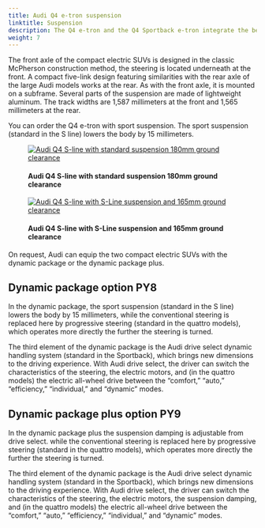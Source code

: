 ```yaml
---
title: Audi Q4 e-tron suspension
linktitle: Suspension 
description: The Q4 e-tron and the Q4 Sportback e-tron integrate the best conditions for high levels of comfort, driving pleasure, and unshakable stability
weight: 7
---
```

<!-- markdownlint-disable MD033 -->

The front axle of the compact electric SUVs is designed in the classic McPherson construction method, the steering is located underneath at the front. A compact five-link design featuring similarities with the rear axle of the large Audi models works at the rear. As with the front axle, it is mounted on a subframe. Several parts of the suspension are made of lightweight aluminum. The track widths are 1,587 millimeters at the front and 1,565 millimeters at the rear.

You can order the Q4 e-tron with sport suspension. The sport suspension (standard in the S line) lowers the body by 15 millimeters.

<figure>
    <a href="https://media.electrichasgoneaudi.net/multimedia/models/q4-e-tron/drivetrain/suspension/suspension.jpg">
        <img src="https://media.electrichasgoneaudi.net/multimedia/models/q4-e-tron/drivetrain/suspension/suspension.jpg"
        alt="Audi Q4 S-line with standard suspension 180mm ground clearance" title="Audi Q4 S-line with standard suspension 180mm ground clearance">
    </a>
    <figcaption><h4>Audi Q4 S-line with standard suspension 180mm ground clearance</h4></figcaption>
</figure>

<figure>
    <a href="https://media.electrichasgoneaudi.net/multimedia/models/q4-e-tron/drivetrain/suspension/slinesuspension.jpg">
        <img src="https://media.electrichasgoneaudi.net/multimedia/models/q4-e-tron/drivetrain/suspension/slinesuspensions.jpg"
        alt="Audi Q4 S-line with S-Line suspension and 165mm ground clearance" title="Audi Q4 S-line with S-Line suspension and 165mm ground clearance">
    </a>
    <figcaption><h4>Audi Q4 S-line with S-Line suspension and 165mm ground clearance</h4></figcaption>
</figure>

On request, Audi can equip the two compact electric SUVs with the dynamic package or the dynamic package plus.

## Dynamic package option PY8

In the dynamic package, the sport suspension (standard in the S line) lowers the body by 15 millimeters, while the conventional steering is replaced here by progressive steering (standard in the quattro models), which operates more directly the further the steering is turned.

The third element of the dynamic package is the Audi drive select dynamic handling system (standard in the Sportback), which brings new dimensions to the driving experience. With Audi drive select, the driver can switch the characteristics of the steering, the electric motors, and (in the quattro models) the electric all-wheel drive between the “comfort,” “auto,” “efficiency,” “individual,” and “dynamic” modes.

## Dynamic package plus option PY9

In the dynamic package plus the suspension damping is adjustable from drive select. while the conventional steering is replaced here by progressive steering (standard in the quattro models), which operates more directly the further the steering is turned.

The third element of the dynamic package is the Audi drive select dynamic handling system (standard in the Sportback), which brings new dimensions to the driving experience. With Audi drive select, the driver can switch the characteristics of the steering, the electric motors, the suspension damping, and (in the quattro models) the electric all-wheel drive between the “comfort,” “auto,” “efficiency,” “individual,” and “dynamic” modes.
